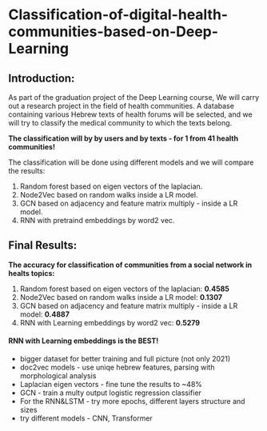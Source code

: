 # Classification-of-digital-health-communities-based-on-Deep-Learning

## Introduction:

As part of the graduation project of the Deep Learning course,
We will carry out a research project in the field of health communities.
A database containing various Hebrew texts of health forums will be selected, and we will try to classify the medical community to which the texts belong.

**The classification will by by users and by texts - for 1 from 41 health communities!**

The classification  will be done using different models and we will compare the results:

1.   Random forest based on eigen vectors of the laplacian.
2.   Node2Vec based on random walks inside a LR model.
3.   GCN based on adjacency and feature matrix multiply - inside a LR model.
4.   RNN with pretraind embeddings by word2 vec.

## Final Results:

**The accuracy for classification of communities from a social network in healts topics:**

1.   Random forest based on eigen vectors of the laplacian:   **0.4585**
2.   Node2Vec based on random walks inside a LR model:    **0.1307**
3.   GCN based on adjacency and feature matrix multiply - inside a LR model:    **0.4887**
4.   RNN with Learning embeddings by word2 vec:  **0.5279**

#### RNN with Learning embeddings is the BEST!


*   bigger dataset for better training and full picture (not only 2021)
*   doc2vec models - use uniqe hebrew features, parsing with morphological analysis
*   Laplacian eigen vectors - fine tune the results to ~48%
*   GCN - train a multy output logistic regression classifier
*   For the RNN&LSTM - try more epochs, different layers structure and sizes
*   try different models - CNN, Transformer
